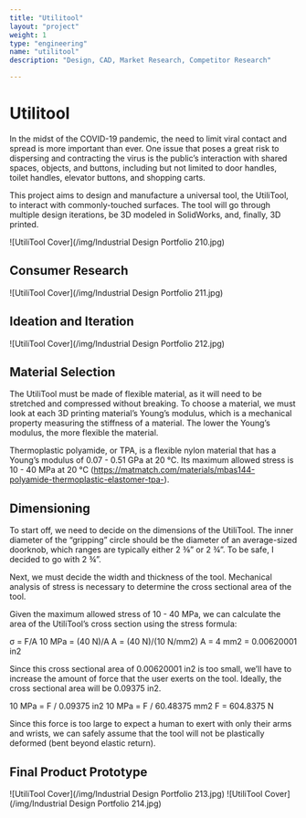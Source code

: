 ```yaml
---
title: "Utilitool"
layout: "project"
weight: 1
type: "engineering"
name: "utilitool"
description: "Design, CAD, Market Research, Competitor Research"

---
```


# Utilitool

In the midst of the COVID-19 pandemic, the need to limit viral contact and spread is more important than ever. One issue that poses a great risk to dispersing and contracting the virus is the public’s interaction with shared spaces, objects, and buttons, including but not limited to door handles, toilet handles, elevator buttons, and shopping carts.

This project aims to design and manufacture a universal tool, the UtiliTool, to interact with commonly-touched surfaces. The tool will go through multiple design iterations, be 3D modeled in SolidWorks, and, finally, 3D printed.

![UtiliTool Cover](/img/Industrial Design Portfolio 210.jpg)

## Consumer Research

![UtiliTool Cover](/img/Industrial Design Portfolio 211.jpg)

## Ideation and Iteration

![UtiliTool Cover](/img/Industrial Design Portfolio 212.jpg)

## Material Selection

The UtiliTool must be made of flexible material, as it will need to be stretched and compressed without breaking. To choose a material, we must look at each 3D printing material’s Young’s modulus, which is a mechanical property measuring the stiffness of a material. The lower the Young’s modulus, the more flexible the material.

Thermoplastic polyamide, or TPA, is a flexible nylon material that has a Young’s modulus of 0.07 - 0.51 GPa at 20 °C. Its maximum allowed stress is 10 - 40 MPa at 20 °C (https://matmatch.com/materials/mbas144-polyamide-thermoplastic-elastomer-tpa-).

## Dimensioning

To start off, we need to decide on the dimensions of the UtiliTool. The inner diameter of the “gripping” circle should be the diameter of an average-sized doorknob, which ranges are typically either 2 ⅜” or 2 ¾”. To be safe, I decided to go with 2 ¾”.

Next, we must decide the width and thickness of the tool. Mechanical analysis of stress is necessary to determine the cross sectional area of the tool.

Given the maximum allowed stress of 10 - 40 MPa, we can calculate the area of the UtiliTool’s cross section using the stress formula:

σ = F/A
10 MPa = (40 N)/A
A = (40 N)/(10 N/mm2)
A = 4 mm2 = 0.00620001 in2

Since this cross sectional area of 0.00620001 in2 is too small, we’ll have to increase the amount of force that the user exerts on the tool. Ideally, the cross sectional area will be 0.09375 in2.

10 MPa = F / 0.09375 in2
10 MPa = F / 60.48375 mm2
F = 604.8375 N

Since this force is too large to expect a human to exert with only their arms and wrists, we can safely assume that the tool will not be plastically deformed (bent beyond elastic return).

## Final Product Prototype

![UtiliTool Cover](/img/Industrial Design Portfolio 213.jpg)
![UtiliTool Cover](/img/Industrial Design Portfolio 214.jpg)

